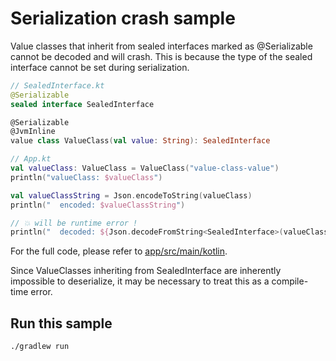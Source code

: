 # Serialization crash sample

Value classes that inherit from sealed interfaces marked as @Serializable cannot be decoded and will crash.
This is because the type of the sealed interface cannot be set during serialization.

```kt
// SealedInterface.kt
@Serializable
sealed interface SealedInterface

@Serializable
@JvmInline
value class ValueClass(val value: String): SealedInterface

// App.kt
val valueClass: ValueClass = ValueClass("value-class-value")
println("valueClass: $valueClass")

val valueClassString = Json.encodeToString(valueClass)
println("  encoded: $valueClassString")

// 💥 will be runtime error !
println("  decoded: ${Json.decodeFromString<SealedInterface>(valueClassString).let { it to it::class }}")
```

For the full code, please refer to [app/src/main/kotlin](./app/src/main/kotlin).

Since ValueClasses inheriting from SealedInterface are inherently impossible to deserialize, it may be necessary to treat this as a compile-time error.

## Run this sample

```shell
./gradlew run
```
